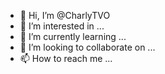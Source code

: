- 👋 Hi, I’m @CharlyTVO
- 👀 I’m interested in ...
- 🌱 I’m currently learning ...
- 💞️ I’m looking to collaborate on ...
- 📫 How to reach me ...

<!---
CharlyTVO/CharlyTVO is a ✨ special ✨ repository because its `README.md` (this file) appears on your GitHub profile.
You can click the Preview link to take a look at your changes.
---hi
<script src="https://sdk.minepi.com/pi-sdk.js

